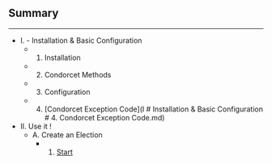 ## Summary

***
* I. - Installation & Basic Configuration
  * 1. Installation
  * 2. Condorcet Methods
  * 3. Configuration
  * 4. [Condorcet Exception Code](I # Installation & Basic Configuration # 4. Condorcet Exception Code.md)
* II. Use it !
  * A. Create an Election
     * 1. [Start](II-#-A.-Create-an-Election-#-1.-Start.md)
  